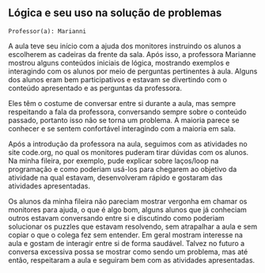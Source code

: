 ## Lógica e seu uso na solução de problemas

` Professor(a): Marianni `

A aula teve seu início com a ajuda dos monitores instruindo os alunos a escolherem as cadeiras da frente da sala. Após isso, a professora Marianne mostrou alguns conteúdos iniciais de lógica, mostrando exemplos e interagindo com os alunos por meio de perguntas pertinentes à aula. Alguns dos alunos eram bem participativos e estavam se divertindo com o conteúdo apresentado e as perguntas da professora.

Eles têm o costume de conversar entre si durante a aula, mas sempre respeitando a fala da professora, conversando sempre sobre o conteúdo passado, portanto isso não se torna um problema. A maioria parece se conhecer e se sentem confortável interagindo com a maioria em sala.

Após a introdução da professora na aula, seguimos com as atividades no site code.org, no qual os monitores puderam tirar dúvidas com os alunos. Na minha fileira, por exemplo, pude explicar sobre laços/loop na programação e como poderiam usá-los para chegarem ao objetivo da atividade na qual estavam, desenvolveram rápido e gostaram das atividades apresentadas.

Os alunos da minha fileira não pareciam mostrar vergonha em chamar os monitores para ajuda, o que é algo bom, alguns alunos que já conheciam outros estavam conversando entre si e discutindo como poderiam solucionar os puzzles que estavam resolvendo, sem atrapalhar a aula e sem copiar o que o colega fez sem entender. Em geral mostram interesse na aula e gostam de interagir entre si de forma saudável. Talvez no futuro a conversa excessiva possa se mostrar como sendo um problema, mas até então, respeitaram a aula e seguiram bem com as atividades apresentadas.


